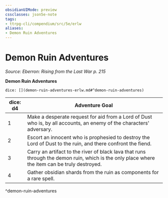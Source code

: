 ```yaml
---
obsidianUIMode: preview
cssclasses: json5e-note
tags:
- ttrpg-cli/compendium/src/5e/erlw
aliases:
- Demon Ruin Adventures
---
```

# Demon Ruin Adventures
*Source: Eberron: Rising from the Last War p. 215* 

**Demon Ruin Adventures**

`dice: [](demon-ruin-adventures-erlw.md#^demon-ruin-adventures)`

| dice: d4 | Adventure Goal |
|----------|----------------|
| 1 | Make a desperate request for aid from a Lord of Dust who is, by all accounts, an enemy of the characters' adversary. |
| 2 | Escort an innocent who is prophesied to destroy the Lord of Dust to the ruin, and there confront the fiend. |
| 3 | Carry an artifact to the river of black lava that runs through the demon ruin, which is the only place where the item can be truly destroyed. |
| 4 | Gather obsidian shards from the ruin as components for a rare spell. |
^demon-ruin-adventures